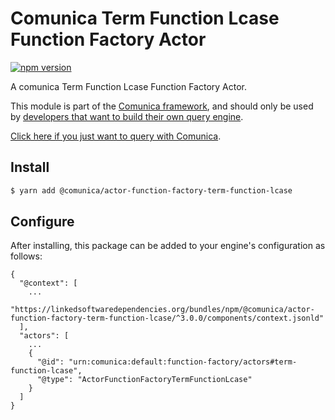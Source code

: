 # Comunica Term Function Lcase Function Factory Actor

[![npm version](https://badge.fury.io/js/%40comunica%2Factor-function-factory-term-function-lcase.svg)](https://www.npmjs.com/package/@comunica/actor-function-factory-term-function-lcase)

A comunica Term Function Lcase Function Factory Actor.

This module is part of the [Comunica framework](https://github.com/comunica/comunica),
and should only be used by [developers that want to build their own query engine](https://comunica.dev/docs/modify/).

[Click here if you just want to query with Comunica](https://comunica.dev/docs/query/).

## Install

```bash
$ yarn add @comunica/actor-function-factory-term-function-lcase
```

## Configure

After installing, this package can be added to your engine's configuration as follows:
```text
{
  "@context": [
    ...
    "https://linkedsoftwaredependencies.org/bundles/npm/@comunica/actor-function-factory-term-function-lcase/^3.0.0/components/context.jsonld"
  ],
  "actors": [
    ...
    {
      "@id": "urn:comunica:default:function-factory/actors#term-function-lcase",
      "@type": "ActorFunctionFactoryTermFunctionLcase"
    }
  ]
}
```
